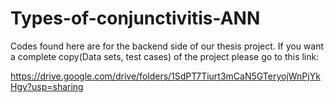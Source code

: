 # Types-of-conjunctivitis-ANN

Codes found here are for the backend side of our thesis project.
If you want a complete copy(Data sets, test cases) of the project please go to this link:

https://drive.google.com/drive/folders/1SdPT7Tiurt3mCaN5GTeryojWnPjYkHgy?usp=sharing
